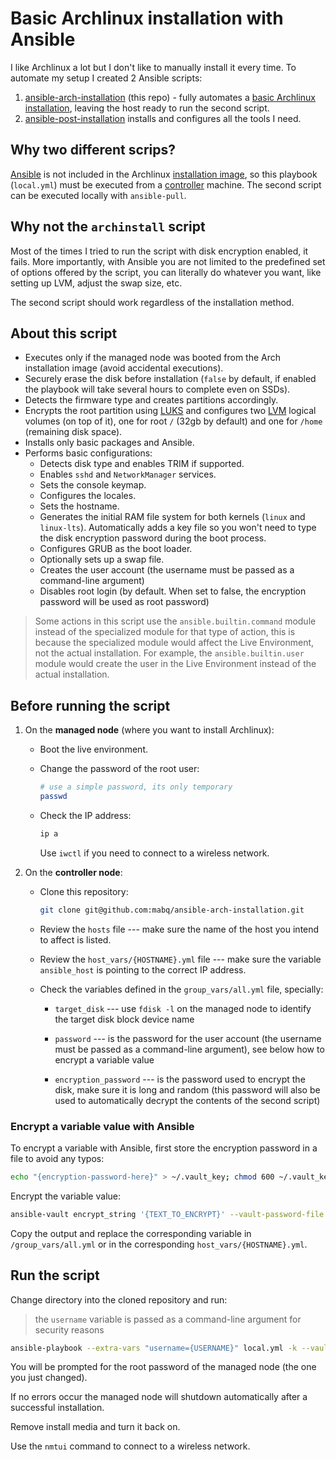 # Basic Archlinux installation with Ansible

I like Archlinux a lot but I don't like to manually install it every time. To automate my setup I created 2 Ansible scripts:

1. [ansible-arch-installation](https://github.com/mabq/ansible-arch-installation) (this repo) - fully automates a [basic Archlinux installation](https://wiki.archlinux.org/title/Installation_guide), leaving the host ready to run the second script.
2. [ansible-post-installation](https://github.com/mabq/ansible-post-installation) installs and configures all the tools I need.


## Why two different scrips?

[Ansible](https://archlinux.org/packages/extra/any/ansible/) is not included in the Archlinux [installation image](https://archlinux.org/download/), so this playbook (`local.yml`) must be executed from a [controller](https://docs.ansible.com/ansible/latest/getting_started/index.html#getting-started-with-ansible) machine. The second script can be executed locally with `ansible-pull`.


## Why not the `archinstall` script 

Most of the times I tried to run the script with disk encryption enabled, it fails. More importantly, with Ansible you are not limited to the predefined set of options offered by the script, you can literally do whatever you want, like setting up LVM, adjust the swap size, etc.

The second script should work regardless of the installation method.


## About this script

   - Executes only if the managed node was booted from the Arch installation image (avoid accidental executions).
   - Securely erase the disk before installation (`false` by default, if enabled the playbook will take several hours to complete even on SSDs).
   - Detects the firmware type and creates partitions accordingly.
   - Encrypts the root partition using [LUKS](https://wiki.archlinux.org/title/Dm-crypt/Encrypting_an_entire_system#LVM_on_LUKS) and configures two [LVM](https://wiki.archlinux.org/title/LVM) logical volumes (on top of it), one for root `/` (32gb by default) and one for `/home` (remaining disk space).
   - Installs only basic packages and Ansible.
   - Performs basic configurations:
     - Detects disk type and enables TRIM if supported.
     - Enables `sshd` and `NetworkManager` services.
     - Sets the console keymap.
     - Configures the locales.
     - Sets the hostname.
     - Generates the initial RAM file system for both kernels (`linux` and `linux-lts`). Automatically adds a key file so you won't need to type the disk encryption password during the boot process.
     - Configures GRUB as the boot loader.
     - Optionally sets up a swap file.
     - Creates the user account (the username must be passed as a command-line argument)
     - Disables root login (by default. When set to false, the encryption password will be used as root password)

> Some actions in this script use the `ansible.builtin.command` module instead of the specialized module for that type of action, this is because the specialized module would affect the Live Environment, not the actual installation. For example, the `ansible.builtin.user` module would create the user in the Live Environment instead of the actual installation. 


## Before running the script

1. On the **managed node** (where you want to install Archlinux):

   - Boot the live environment.
   
   - Change the password of the root user:
   
     ```bash
     # use a simple password, its only temporary
     passwd
     ```
   
   - Check the IP address:
   
     ```bash
     ip a
     ```
   
     Use `iwctl` if you need to connect to a wireless network.

2. On the **controller node**:

   - Clone this repository:
   
     ```bash
     git clone git@github.com:mabq/ansible-arch-installation.git
     ``` 
   
   - Review the `hosts` file --- make sure the name of the host you intend to affect is listed.
   
   - Review the `host_vars/{HOSTNAME}.yml` file --- make sure the variable `ansible_host` is pointing to the correct IP address.

   - Check the variables defined in the `group_vars/all.yml` file, specially:

     - `target_disk` --- use `fdisk -l` on the managed node to identify the target disk block device name

     - `password` --- is the password for the user account (the username must be passed as a command-line argument), see below how to encrypt a variable value

     - `encryption_password` --- is the password used to encrypt the disk, make sure it is long and random (this password will also be used to automatically decrypt the contents of the second script)

### Encrypt a variable value with Ansible

To encrypt a variable with Ansible, first store the encryption password in a file to avoid any typos:

   ```bash
   echo "{encryption-password-here}" > ~/.vault_key; chmod 600 ~/.vault_key
   ```

Encrypt the variable value:

   ```bash
   ansible-vault encrypt_string '{TEXT_TO_ENCRYPT}' --vault-password-file ~/.vault_key --name '{VARIABLE_NAME}'`
   ```

Copy the output and replace the corresponding variable in `/group_vars/all.yml` or in the corresponding `host_vars/{HOSTNAME}.yml`.


## Run the script

Change directory into the cloned repository and run:

> the `username` variable is passed as a command-line argument for security reasons

   ```bash
   ansible-playbook --extra-vars "username={USERNAME}" local.yml -k --vault-password-file ~/.vault_key
   ```

You will be prompted for the root password of the managed node (the one you just changed).

If no errors occur the managed node will shutdown automatically after a successful installation.

Remove install media and turn it back on.

Use the `nmtui` command to connect to a wireless network.

